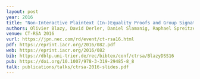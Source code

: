 ```yaml
---
layout: post
year: 2016
title: "Non-Interactive Plaintext (In-)Equality Proofs and Group Signatures with Verifiable Controllable Linkability"
authors: Olivier Blazy, David Derler, Daniel Slamanig, Raphael Spreitzer
venue: CT-RSA 2016
vurl: https://jpn.nec.com/rd/event/ct-rsa16.html
pdf: https://eprint.iacr.org/2016/082.pdf
web: https://eprint.iacr.org/2016/082
bib: https://dblp.uni-trier.de/rec/bibtex/conf/ctrsa/BlazyDSS16
pub: https://doi.org/10.1007/978-3-319-29485-8_8
talk: publications/talks/ctrsa-2016-slides.pdf
---
```


